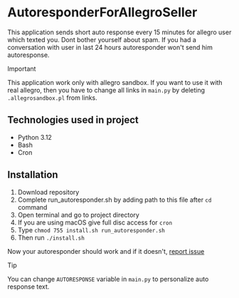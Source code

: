 # AutoresponderForAllegroSeller
This application sends short auto response every 15 minutes for allegro user which texted you.
Dont bother yourself about spam. If you had a conversation with user in last 24 hours autoresponder won't send him autoresponse.

> [!IMPORTANT]
> This application work only with allegro sandbox. If you want to use it with real allegro, then you have to change all links in `main.py` by deleting `.allegrosandbox.pl` from links.

## Technologies used in project
* Python 3.12
* Bash
* Cron

## Installation
1. Download repository
2. Complete run_autoresponder.sh by adding path to this file after `cd` command
3. Open terminal and go to project directory
4. If you are using macOS give full disc access for `cron` 
5. Type `chmod 755 install.sh run_autoresponder.sh`
6. Then run `./install.sh`
   
Now your autoresponder should work and if it doesn't, [report issue](https://github.com/TomaszCaba/AutoresponderForAllegroSeller/issues)


> [!TIP]
> You can change `AUTORESPONSE` variable in `main.py` to personalize auto response text.

